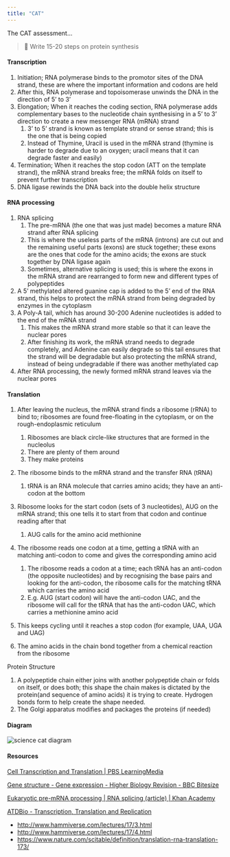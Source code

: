 ```yaml
---
title: "CAT"
---
```


The CAT assessment...
>🌱 Write 15-20 steps on protein synthesis

#### Transcription

1. Initiation; RNA polymerase binds to the promotor sites of the DNA strand, these are where the important information and codons are held
2. After this, RNA polymerase and topoisomerase unwinds the DNA in the direction of 5’ to 3’
3. Elongation; When it reaches the coding section, RNA polymerase adds complementary bases to the nucleotide chain synthesising in a 5’ to 3’ direction to create a new messenger RNA (mRNA) strand
    1. 3’ to 5’ strand is known as template strand or sense strand; this is the one that is being copied
    2. Instead of Thymine, Uracil is used in the mRNA strand (thymine is harder to degrade due to an oxygen; uracil means that it can degrade faster and easily)
4. Termination; When it reaches the stop codon (ATT on the template strand), the mRNA strand breaks free; the mRNA folds on itself to prevent further transcription
5. DNA ligase rewinds the DNA back into the double helix structure

#### RNA processing

1. RNA splicing 
    1. The pre-mRNA (the one that was just made) becomes a mature RNA strand after RNA splicing
    2. This is where the useless parts of the mRNA (introns) are cut out and the remaining useful parts (exons) are stuck together; these exons are the ones that code for the amino acids; the exons are stuck together by DNA ligase again
    3. Sometimes, alternative splicing is used; this is where the exons in the mRNA strand are rearranged to form new and different types of polypeptides
2. A 5’ methylated altered guanine cap is added to the 5’ end of the RNA strand, this helps to protect the mRNA strand from being degraded by enzymes in the cytoplasm
3. A Poly-A tail, which has around 30-200 Adenine nucleotides is added to the end of the mRNA strand
    1. This makes the mRNA strand more stable so that it can leave the nuclear pores
    2. After finishing its work, the mRNA strand needs to degrade completely, and Adenine can easily degrade so this tail ensures that the strand will be degradable but also protecting the mRNA strand, instead of being undegradable if there was another methylated cap
4. After RNA processing, the newly formed mRNA strand leaves via the nuclear pores

#### Translation

1. After leaving the nucleus, the mRNA strand finds a ribosome (rRNA) to bind to; ribosomes are found free-floating in the cytoplasm, or on the rough-endoplasmic reticulum
    1. Ribosomes are black circle-like structures that are formed in the nucleolus
    2. There are plenty of them around
    3. They make proteins
2. The ribosome binds to the mRNA strand and the transfer RNA (tRNA) 
    1. tRNA is an RNA molecule that carries amino acids; they have an anti-codon at the bottom
3. Ribosome looks for the start codon (sets of 3 nucleotides), AUG on the mRNA strand; this one tells it to start from that codon and continue reading after that
    1. AUG calls for the amino acid methionine 
4. The ribosome reads one codon at a time, getting a tRNA with an matching anti-codon to come and gives the corresponding amino acid 
    
    
    1. The ribosome reads a codon at a time; each tRNA has an anti-codon (the opposite nucleotides) and by recognising the base pairs and looking for the anti-codon, the ribosome calls for the matching tRNA which carries the amino acid
    1. E.g. AUG (start codon) will have the anti-codon UAC, and the ribosome will call for the tRNA that has the anti-codon UAC, which carries a methionine amino acid
5. This keeps cycling until it reaches a stop codon (for example, UAA, UGA and UAG)
6. The amino acids in the chain bond together from a chemical reaction from the ribosome

Protein Structure

1. A polypeptide chain either joins with another polypeptide chain or folds on itself, or does both; this shape the chain makes is dictated by the protein(and sequence of amino acids) it is trying to create. Hydrogen bonds form to help create the shape needed.
2. The Golgi apparatus modifies and packages the proteins (if needed)

#### Diagram
![science cat diagram](/wanderer-archive/assets/images/science-cat-diagram.jpg)

#### Resources

[Cell Transcription and Translation | PBS LearningMedia](https://www.pbslearningmedia.org/resource/lsps07.sci.life.stru.celltrans/cell-transcription-and-translation/)

[Gene structure - Gene expression - Higher Biology Revision - BBC Bitesize](https://www.bbc.co.uk/bitesize/guides/zgrccdm/revision/3)

[](https://www.khanacademy.org/science/biology/gene-expression-central-dogma/central-dogma-transcription/v/rna-transcription-and-translation)

[Eukaryotic pre-mRNA processing | RNA splicing (article) | Khan Academy](https://www.khanacademy.org/science/biology/gene-expression-central-dogma/transcription-of-dna-into-rna/a/eukaryotic-pre-mrna-processing)

[ATDBio - Transcription, Translation and Replication](https://atdbio.com/nucleic-acids-book/Transcription-Translation-and-Replication)

- http://www.hammiverse.com/lectures/17/3.html
- http://www.hammiverse.com/lectures/17/4.html
- https://www.nature.com/scitable/definition/translation-rna-translation-173/

